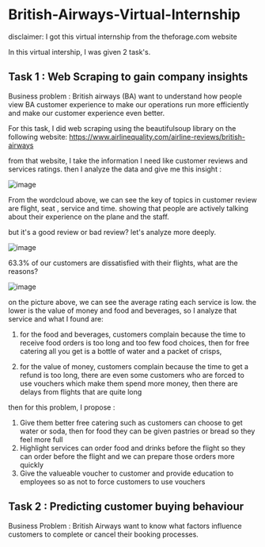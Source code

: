 # British-Airways-Virtual-Internship

disclaimer: I got this virtual internship from the theforage.com website

In this virtual intership, I was given 2 task's.

## Task 1 : Web Scraping to gain company insights

Business problem : British airways (BA) want to understand how people view BA customer experience to make our operations run more efficiently and make our customer experience even better.

For this task, I did web scraping using the beautifulsoup library on the following website: https://www.airlinequality.com/airline-reviews/british-airways

from that website, I take the information I need like customer reviews and services ratings. then I analyze the data and give me this insight :

![image](https://user-images.githubusercontent.com/94748637/204498305-d8eab158-35b3-453f-81fb-1731ed92106f.png)

From the wordcloud above, we can see the key of topics in customer review are flight, seat , service and time. showing that people are actively talking about their experience on the plane and the staff.

but it's a good review or bad review? let's analyze more deeply.

![image](https://user-images.githubusercontent.com/94748637/204512837-5b809db4-70a9-4130-a09b-a6ad4e144137.png)

63.3% of our customers are dissatisfied with their flights, what are the reasons?

![image](https://user-images.githubusercontent.com/94748637/204498621-faf29646-b71c-4ad9-bdb3-9cd07924a4a9.png)

on the picture above, we can see the average rating each service is low. the lower is the value of money and food and beverages, so I analyze that service and what I found are:

1. for the food and beverages, customers complain because the time to receive food orders is too long and too few food choices, then for free catering all you get is a bottle of water and a packet of crisps,

2. for the value of money, customers complain because the time to get a refund is too long, there are even some customers who are forced to use vouchers which make them spend more money, then there are delays from flights that are quite long

then for this problem, I propose :
1. Give them better free catering such as customers can choose to get water or soda, then for food they can be given pastries or bread so they feel more full
2. Highlight services can order food and drinks before the flight so they can order before the flight and we can prepare those orders more quickly
3. Give the valueable voucher to customer and provide education to employees so as not to force customers to use vouchers

## Task 2 : Predicting customer buying behaviour

Business Problem : British Airways want to know what factors influence customers to complete or cancel their booking processes.


